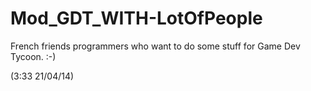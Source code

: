 Mod_GDT_WITH-LotOfPeople
===============

French friends programmers who want to do some stuff for Game Dev Tycoon. :-)

(3:33 21/04/14)
